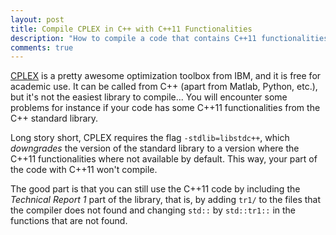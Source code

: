 ```yaml
---
layout: post
title: Compile CPLEX in C++ with C++11 Functionalities
description: "How to compile a code that contains C++11 functionalities and CPLEX."
comments: true
---
```


[CPLEX](http://www.ibm.com/developerworks/downloads/ws/ilogcplex/) is a pretty awesome optimization toolbox from IBM, and it is free for academic use. It can be called from C++ (apart from Matlab, Python, etc.), but it's not the easiest library to compile...
You will encounter some problems for instance if your code has some C++11 functionalities from the C++ standard library.

Long story short, CPLEX requires the flag `-stdlib=libstdc++`, which *downgrades* the version of the standard library to a version where the C++11 functionalities where not available by default.
This way, your part of the code with C++11 won't compile.

The good part is that you can still use the C++11 code by including the *Technical Report 1* part of the library, that is, by adding `tr1/` to the files that the compiler does not found and changing `std::` by `std::tr1::` in the functions that are not found.    

